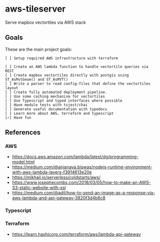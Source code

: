 # aws-tileserver
Serve mapbox vectortiles via AWS stack

## Goals

These are the main project goals: 

```
[ ] Setup required AWS infrastructure with terraform

[ ] Create an AWS lambda function to handle vectortile queries via REST
[ ] Create mapbox vectortiles directly with postgis using ST_AsMvtGeom() and ST_AsMVT()
[ ] Write a parser to read config-files that define the vectortiles layout
[ ] Create fully automated deployment pipeline.
[ ] Use some caching mechanism for vectortiles
[ ] Use Typescript and typed interfaces where possible
[ ] Have module tests with tsjest/chai
[ ] Generate useful documentation with typedocs
[ ] Learn more about AWS, terraform and typescript
[✓] Have fun
```

## References

### AWS

- https://docs.aws.amazon.com/lambda/latest/dg/programming-model.html
- https://medium.com/@anjanava.biswas/nodejs-runtime-environment-with-aws-lambda-layers-f3914613e20e
- https://mikhail.io/serverless/coldstarts/aws/
- https://www.josephecombs.com/2018/03/05/how-to-make-an-AWS-S3-static-website-with-ssl
- https://medium.com/@adil/how-to-send-an-image-as-a-response-via-aws-lambda-and-api-gateway-3820f3d4b6c8

### Typescript

### Terraform

- https://learn.hashicorp.com/terraform/aws/lambda-api-gateway